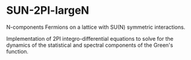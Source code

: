 # SUN-2PI-largeN

N-components Fermions on a lattice with SU(N) symmetric interactions.

Implementation of 2PI integro-differential equations to solve for the dynamics of the statistical and spectral components of the Green's function.
